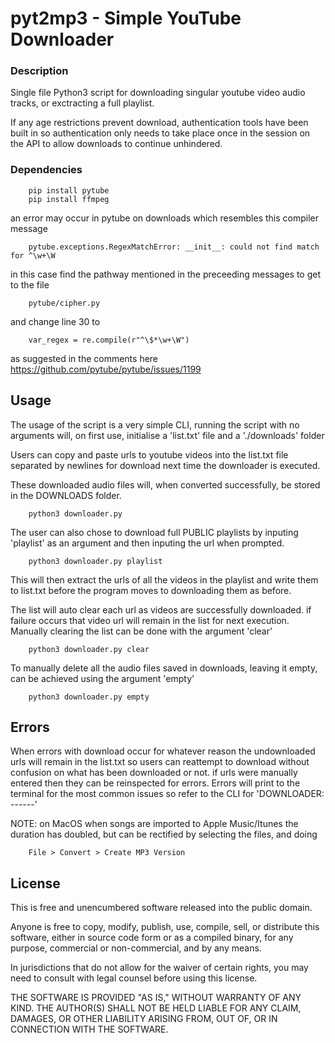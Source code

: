 # pyt2mp3 - Simple YouTube Downloader

### Description

Single file Python3 script for downloading singular youtube video audio tracks, or exctracting a full playlist.

If any age restrictions prevent download, authentication tools have been built in so authentication only needs to take place once in the session on the API to allow downloads to continue unhindered.

### Dependencies

```
    pip install pytube
    pip install ffmpeg
```

an error may occur in pytube on downloads which resembles this compiler message

```
    pytube.exceptions.RegexMatchError: __init__: could not find match for ^\w+\W
``` 
in this case find the pathway mentioned in the preceeding messages to get to the file
```
    pytube/cipher.py
```
and change line 30 to
```
    var_regex = re.compile(r"^\$*\w+\W")
```
as suggested in the comments here
https://github.com/pytube/pytube/issues/1199

## Usage

The usage of the script is a very simple CLI, running the script with no arguments will, on first use, initialise a 'list.txt' file and a './downloads' folder

Users can copy and paste urls to youtube videos into the list.txt file separated by newlines for download next time the downloader is executed. 

These downloaded audio files will, when converted successfully, be stored in the DOWNLOADS folder. 
```
    python3 downloader.py
```
The user can also chose to download full PUBLIC playlists by inputing 'playlist' as an argument and then inputing the url when prompted. 
```
    python3 downloader.py playlist
```
This will then extract the urls of all the videos in the playlist and write them to list.txt before the program moves to downloading them as before.

The list will auto clear each url as videos are successfully downloaded. if failure occurs that video url will remain in the list for next execution. Manually clearing the list can be done with the argument 'clear'
```
    python3 downloader.py clear
```

To manually delete all the audio files saved in downloads, leaving it empty, can be achieved using the argument 'empty'
```
    python3 downloader.py empty
```

## Errors

When errors with download occur for whatever reason the undownloaded urls will remain in the list.txt so users can reattempt to download without confusion on what has been downloaded or not. if urls were manually entered then they can be reinspected for errors. Errors will print to the terminal for the most common issues so refer to the CLI for 'DOWNLOADER: ------'  

NOTE: on MacOS when songs are imported to Apple Music/Itunes the duration has doubled, but can be rectified by selecting the files, and doing 
```
    File > Convert > Create MP3 Version
```

## License

This is free and unencumbered software released into the public domain.

Anyone is free to copy, modify, publish, use, compile, sell, or distribute this software, either in source code form or as a compiled binary, for any purpose, commercial or non-commercial, and by any means.

In jurisdictions that do not allow for the waiver of certain rights, you may need to consult with legal counsel before using this license.

THE SOFTWARE IS PROVIDED "AS IS," WITHOUT WARRANTY OF ANY KIND. THE AUTHOR(S) SHALL NOT BE HELD LIABLE FOR ANY CLAIM, DAMAGES, OR OTHER LIABILITY ARISING FROM, OUT OF, OR IN CONNECTION WITH THE SOFTWARE.





